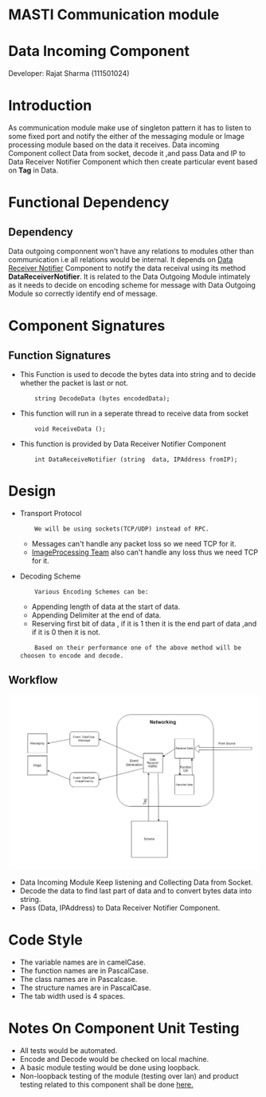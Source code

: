 # MASTI Communication module

# Data Incoming Component

Developer: Rajat Sharma \(111501024\)

# Introduction

As communication module make use of singleton pattern it has to listen to some fixed port and notify the either of the messaging module or Image processing module based on the data it receives. Data incoming Component collect Data from socket, decode it ,and pass Data and IP to Data Receiver Notifier Component which then create particular event based on **Tag** in Data.

# Functional Dependency

## Dependency
Data outgoing componnent won't have any relations to modules other than communication i.e all relations would be internal. It depends on [Data Receiver Notifier](111501015Libin.md) Component to notify the data receival using its method **DataReceiverNotifier**. It is related to the Data Outgoing Module intimately as it needs to decide on encoding scheme for message with Data Outgoing Module so correctly identify end of message.

# Component Signatures

## Function Signatures
- This Function is used to decode the bytes data into string and to decide whether the packet is last or not.

    ```
        string DecodeData (bytes encodedData);
    ```
    
- This function will run in a seperate thread to receive data from socket

    ```
        void ReceiveData ();
    ```
    
- This function is provided by Data Receiver Notifier Component

    ```
        int DataReceiveNotifier (string  data, IPAddress fromIP);
    ```

# Design
- Transport Protocol

    ```
        We will be using sockets(TCP/UDP) instead of RPC.
    ```
    
    + Messages can't handle any packet loss so we need TCP for it.
    + [ImageProcessing Team](.../../../../ImageProcessing/Specs) also can't handle any loss thus we need TCP for it.
    
- Decoding Scheme 

    ```
        Various Encoding Schemes can be:
    ```
    
    + Appending length of data at the start of data.
    + Appending Delimiter at the end of data.
    + Reserving first bit of data , if it is 1 then it is the end part of data ,and if it is 0 then it is not.
    
    ```
        Based on their performance one of the above method will be choosen to encode and decode. 
    ```
    
## Workflow

![WorkFlow](111501024Rajat/WorkFlow.png)

- Data Incoming Module Keep listening and Collecting Data from Socket.
- Decode the data to find last part of data and to convert bytes data into string.
- Pass (Data, IPAddress) to Data Receiver Notifier Component.

# Code Style

* The variable names are in camelCase.
* The function names are in PascalCase.
* The class names are in Pascalcase.
* The structure names are in PascalCase.
* The tab width used is 4 spaces.

# Notes On Component Unit Testing

- All tests would be automated.
- Encode and Decode would be checked on local machine.
- A basic module testing would be done using loopback.
- Non-loopback testing of the module (testing over lan) and product testing related to this component shall be done [here.](111501026Rohith.md)

